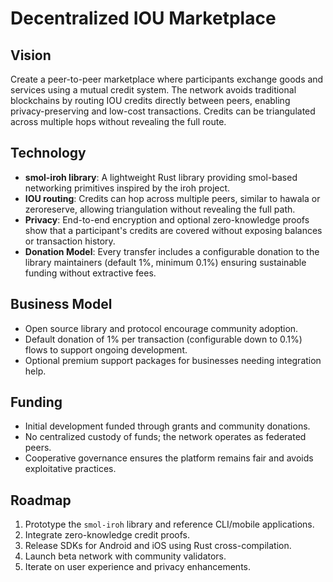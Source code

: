 # Decentralized IOU Marketplace

## Vision
Create a peer-to-peer marketplace where participants exchange goods and services using a mutual credit system. The network avoids traditional blockchains by routing IOU credits directly between peers, enabling privacy-preserving and low-cost transactions. Credits can be triangulated across multiple hops without revealing the full route.

## Technology
- **smol-iroh library**: A lightweight Rust library providing smol-based networking primitives inspired by the iroh project.
- **IOU routing**: Credits can hop across multiple peers, similar to hawala or zeroreserve, allowing triangulation without revealing the full path.
- **Privacy**: End-to-end encryption and optional zero-knowledge proofs show that a participant's credits are covered without exposing balances or transaction history.
- **Donation Model**: Every transfer includes a configurable donation to the library maintainers (default 1%, minimum 0.1%) ensuring sustainable funding without extractive fees.

## Business Model
- Open source library and protocol encourage community adoption.
- Default donation of 1% per transaction (configurable down to 0.1%) flows to support ongoing development.
- Optional premium support packages for businesses needing integration help.

## Funding
- Initial development funded through grants and community donations.
- No centralized custody of funds; the network operates as federated peers.
- Cooperative governance ensures the platform remains fair and avoids exploitative practices.

## Roadmap
1. Prototype the `smol-iroh` library and reference CLI/mobile applications.
2. Integrate zero-knowledge credit proofs.
3. Release SDKs for Android and iOS using Rust cross-compilation.
4. Launch beta network with community validators.
5. Iterate on user experience and privacy enhancements.
